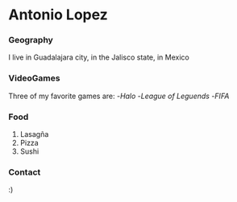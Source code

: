 # Antonio Lopez

### Geography

I live in Guadalajara city, in the Jalisco state, in Mexico

### VideoGames

Three of my favorite games are:
 -*Halo*
 -*League of Leguends*
 -*FIFA*

### Food

 1. Lasagña
 2. Pizza
 3. Sushi

### Contact

 :) 
